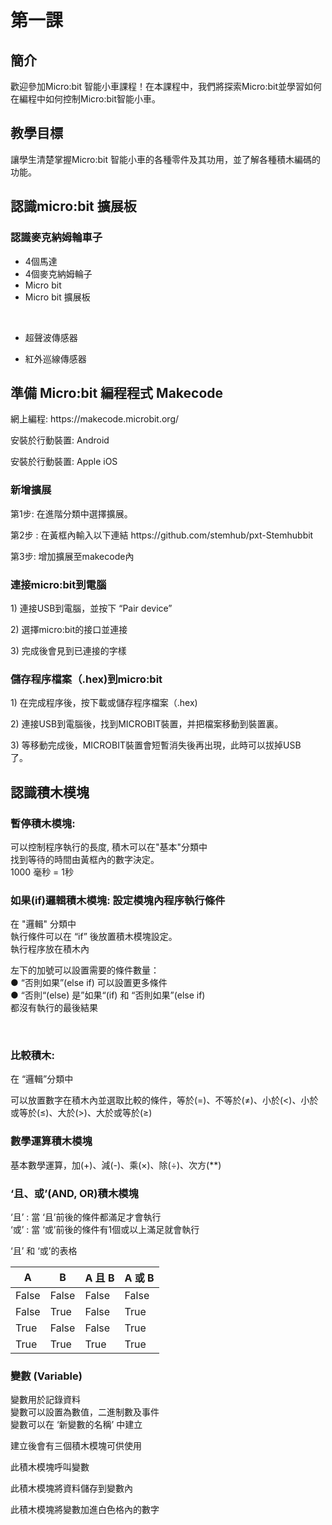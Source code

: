 # 第一課

## 簡介
<P>
歡迎參加Micro:bit 智能小車課程！在本課程中，我們將探索Micro:bit並學習如何在編程中如何控制Micro:bit智能小車。
<P>

## 教學目標
<P>
讓學生清楚掌握Micro:bit 智能小車的各種零件及其功用，並了解各種積木編碼的功能。
<P>

## 認識micro:bit 擴展板
 
### 認識麥克納姆輪車子

+	4個馬達
+	4個麥克納姆輪子
+	Micro bit
+	Micro bit 擴展板

 

+ 超聲波傳感器


+ 紅外巡線傳感器
      	  

## 準備 Micro:bit 編程程式 Makecode
<P>
網上編程:   https://makecode.microbit.org/
<P>

<P>
安裝於行動裝置: Android
<P>

<P>           
安裝於行動裝置: Apple iOS
<P>

### 新增擴展
<P>
第1步: 在進階分類中選擇擴展。
<P>
<P>
第2步 : 在黃框內輸入以下連結  https://github.com/stemhub/pxt-Stemhubbit
<P>
<P>
第3步:  增加擴展至makecode內
<P>
 
 
### 連接micro:bit到電腦
<P>
1) 連接USB到電腦，並按下 “Pair device”
<P>
<P>
2) 選擇micro:bit的接口並連接
<P>
<P>
3) 完成後會見到已連接的字樣
<P>

### 儲存程序檔案（.hex)到micro:bit
<P>
1) 在完成程序後，按下載或儲存程序檔案（.hex)
<P>
<P>2) 連接USB到電腦後，找到MICROBIT裝置，并把檔案移動到裝置裏。
<P>
<P>
3) 等移動完成後，MICROBIT裝置會短暫消失後再出現，此時可以拔掉USB了。 
<P>

## 認識積木模塊

### 暫停積木模塊: 
<P>
可以控制程序執行的長度, 積木可以在"基本"分類中<BR>
找到等待的時間由黃框內的數字決定。<BR>
1000 毫秒 = 1秒<BR>
<P>

### 如果(if)邏輯積木模塊: 設定模塊內程序執行條件
<P>
在 "邏輯" 分類中<BR>
執行條件可以在 “if” 後放置積木模塊設定。<BR>
執行程序放在積木內<BR>
<P>
<P>
左下的加號可以設置需要的條件數量：<BR>
●	“否則如果”(else if) 可以設置更多條件<BR>
●	“否則“(else) 是”如果“(if) 和 “否則如果”(else if)<BR>
都沒有執行的最後結果			<BR>
<P>

 
### 比較積木: 
<P>
在 “邏輯”分類中
<P>
<P>
可以放置數字在積木內並選取比較的條件，等於(=)、不等於(≠)、小於(<)、小於或等於(≤)、大於(>)、大於或等於(≥)
<P>

### 數學運算積木模塊
<P>
基本數學運算，加(+)、減(-)、乘(×)、除(÷)、次方(**)
<P>

### ‘且、或’(AND, OR)積木模塊
<P>
‘且’ : 當 ‘且’前後的條件都滿足才會執行<BR>
‘或’ : 當 ‘或’前後的條件有1個或以上滿足就會執行<BR>
<P>
<P>
‘且’ 和 ‘或’的表格
<P>


 A | B | A 且 B | A 或 B 
 --- | --- | --- | --- 
False	|False	|False	|False
False	|True	|False	|True
True	|False	|False	|True
True	|True	|True	|True


### 變數 (Variable)
<P>
變數用於記錄資料<BR>
變數可以設置為數值，二進制數及事件<BR>
變數可以在 ‘新變數的名稱’ 中建立<BR>
<P>
<P>
建立後會有三個積木模塊可供使用
<P>
<P>
此積木模塊呼叫變數
<P>
<P>
此積木模塊將資料儲存到變數內
<P>
<P>
此積木模塊將變數加進白色格內的數字
<P>

